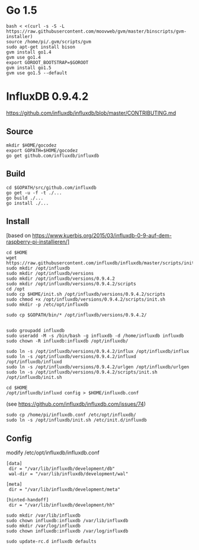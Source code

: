


Go 1.5
======

```
bash < <(curl -s -S -L https://raw.githubusercontent.com/moovweb/gvm/master/binscripts/gvm-installer)
source /home/pi/.gvm/scripts/gvm
sudo apt-get install bison
gvm install go1.4
gvm use go1.4
export GOROOT_BOOTSTRAP=$GOROOT
gvm install go1.5
gvm use go1.5 --default
```

InfluxDB 0.9.4.2
================

https://github.com/influxdb/influxdb/blob/master/CONTRIBUTING.md

Source
------

```
mkdir $HOME/gocodez
export GOPATH=$HOME/gocodez
go get github.com/influxdb/influxdb
```

Build
-----

```
cd $GOPATH/src/github.com/influxdb
go get -u -f -t ./...
go build ./...
go install ./...
```

Install
-------

[based on https://www.kuerbis.org/2015/03/influxdb-0-9-auf-dem-raspberry-pi-installieren/]

```
cd $HOME
wget https://raw.githubusercontent.com/influxdb/influxdb/master/scripts/init.sh
sudo mkdir /opt/influxdb
sudo mkdir /opt/influxdb/versions
sudo mkdir /opt/influxdb/versions/0.9.4.2
sudo mkdir /opt/influxdb/versions/0.9.4.2/scripts
cd /opt
sudo cp $HOME/init.sh /opt/influxdb/versions/0.9.4.2/scripts
sudo chmod +x /opt/influxdb/versions/0.9.4.2/scripts/init.sh 
sudo mkdir -p /etc/opt/influxdb

sudo cp $GOPATH/bin/* /opt/influxdb/versions/0.9.4.2/


sudo groupadd influxdb
sudo useradd -M -s /bin/bash -g influxdb -d /home/influxdb influxdb 
sudo chown -R influxdb:influxdb /opt/influxdb/

sudo ln -s /opt/influxdb/versions/0.9.4.2/influx /opt/influxdb/influx
sudo ln -s /opt/influxdb/versions/0.9.4.2/influxd /opt/influxdb/influxd
sudo ln -s /opt/influxdb/versions/0.9.4.2/urlgen /opt/influxdb/urlgen
sudo ln -s /opt/influxdb/versions/0.9.4.2/scripts/init.sh /opt/influxdb/init.sh

cd $HOME
/opt/influxdb/influxd config > $HOME/influxdb.conf
```

(see https://github.com/influxdb/influxdb.com/issues/74)

```
sudo cp /home/pi/influxdb.conf /etc/opt/influxdb/
sudo ln -s /opt/influxdb/init.sh /etc/init.d/influxdb
```

Config
------


modify /etc/opt/influxdb/influxdb.conf

```
[data]
 dir = "/var/lib/influxdb/development/db"
 wal-dir = "/var/lib/influxdb/development/wal"

[meta]
 dir = "/var/lib/influxdb/development/meta"

[hinted-handoff]
 dir = "/var/lib/influxdb/development/hh"

sudo mkdir /var/lib/influxdb
sudo chown influxdb:influxdb /var/lib/influxdb
sudo mkdir /var/log/influxdb
sudo chown influxdb:influxdb /var/log/influxdb

sudo update-rc.d influxdb defaults
```
